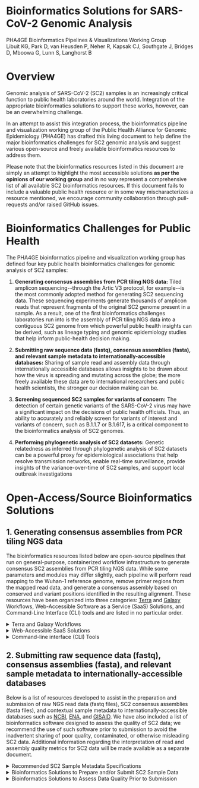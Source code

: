 # **Bioinformatics Solutions for SARS-CoV-2 Genomic Analysis**

PHA4GE Bioinformatics Pipelines &amp; Visualizations Working Group <br/>
Libuit KG, Park D, van Heusden P, Neher R, Kapsak CJ, Southgate J, Bridges D, Mboowa G, Lunn S, Langhorst B

# Overview

Genomic analysis of SARS-CoV-2 (SC2) samples is an increasingly critical function to public health laboratories around the world. Integration of the appropriate bioinformatics solutions to support these works, however, can be an overwhelming challenge.

 In an attempt to assist this integration process, the bioinformatics pipeline and visualization working group of the Public Health Alliance for Genomic Epidemiology (PHA4GE) has drafted this living document to help define the major bioinformatics challenges for SC2 genomic analysis and suggest various open-source and freely available bioinformatics resources to address them.

Please note that the bioinformatics resources listed in this document are simply an attempt to highlight the most accessible solutions **as per the opinions of our working group** and in no way represent a comprehensive list of all available SC2 bioinformatics resources. If this document fails to include a valuable public health resource or in some way mischaracterizes a resource mentioned, we encourage community collaboration through pull-requests and/or raised GitHub issues.

# Bioinformatics Challenges for Public Health

The PHA4GE bioinformatics pipeline and visualization working group has defined four key public health bioinformatics challenges for genomic analysis of SC2 samples:

1. **Generating consensus assemblies from PCR tiling NGS data:** Tiled amplicon sequencing--through the Artic V3 protocol, for example--is the most commonly adopted method for generating SC2 sequencing data. These sequencing experiments generate thousands of amplicon reads that represent fragments of the original SC2 genome present in a sample. As a result, one of the first bioinformatics challenges laboratories run into is the assembly of PCR tiling NGS data into a contiguous SC2 genome from which powerful public health insights can be derived, such as lineage typing and genomic epidemiology studies that help inform public-health decision making.

2. **Submitting raw sequence data (fastq), consensus assemblies (fasta), and relevant sample metadata to internationally-accessible databases:** Sharing of sample read and assembly data through internationally accessible databases allows insights to be drawn about how the virus is spreading and mutating across the globe; the more freely available these data are to international researchers and public health scientists, the stronger our decision making can be.

3. **Screening sequenced SC2 samples for variants of concern:** The detection of certain genetic variants of the SARS-CoV-2 virus may have a significant impact on the decisions of public health officials. Thus, an ability to accurately and reliably screen for variants of interest and variants of concern, such as B.1.1.7 or B.1.617, is a critical component to the bioinformatics analysis of SC2 genomes.

4. **Performing phylogenetic analysis of SC2 datasets:** Genetic relatedness as inferred through phylogenetic analysis of SC2 datasets can be a powerful proxy for epidemiological associations that help resolve transmission networks, enable real-time surveillance, provide insights of the variance-over-time of SC2 samples, and support local outbreak investigations

# Open-Access/Source Bioinformatics Solutions

## 1. Generating consensus assemblies from PCR tiling NGS data

The bioinformatics resources listed below are open-source pipelines that run on general-purpose, containerized workflow infrastructure to generate consensus SC2 assemblies from PCR tiling NGS data. While some parameters and modules may differ slightly, each pipeline will perform read mapping to the Wuhan-1 reference genome, remove primer regions from the mapped read data, and generate a consensus assembly based on conserved and variant positions identified in the resulting alignment. These resources have been organized into three categories: [Terra](app.terra.bio) and [Galaxy](https://galaxyproject.org/) Workflows, Web-Accessible Software as a Service (SaaS) Solutions, and Command-Line Interface (CLI) tools and are listed in no particular order.

<details>
 <summary>Terra and Galaxy Workflows</summary>

1. [Broad viral-ngs](https://dockstore.org/organizations/BroadInstitute/collections/pgs)
  - **Brief Description** : The viral-ngs workflow collection contains many tools for viral analysis. The consensus genome caller is called assemble\_refbased and should work for any low-diversity microbial genome and is appropriate for viruses stemming from a single point-source outbreak, such as SARS-CoV-2. Accepts Illumina paired, single, or mixed reads, as well as ONT reads. Accepts metagenomic or amplicon-based reads with primer trimming.
  - **Developed/supported by:** Broad Institute Viral Genomics 
  - **Documentation** : [Technical documentation (ReadTheDocs)](https://viral-ngs.readthedocs.io/en/latest/)
  - **User base:** [H3Africa](https://h3africa.org/index.php/consortium/genomic-characterization-and-surveillance-of-microbial-threats-in-west-africa/) West African sites ([RUN](http://acegid.org/), [KGH](https://vhfc.org/consortium/people/), [UCAD](https://www.ucad.sn/))
  - **Workflow language:** WDL
    - **Web/Cloud GUI Platforms:** Terra, DNAnexus,
    - **CLI Platforms:** Cromwell (local HPC, cloud), miniWDL
2. [Titan Workflows for Genomic Characterization](https://dockstore.org/organizations/Theiagen/collections/PublicHealthViralGenomics)
  - **Brief Description** : The Titan Series includes four separate WDL workflows (Titan\_Illumina\_PE, Titan\_Illumina\_SE, Titan\_ClearLabs, and Titan\_ONT) that process NGS read data from four different sequencing approaches: Illumina paired-end, Illumina single-end, Clear Labs, and Oxford Nanopore Technology (ONT)) to generate consensus assemblies, produce relevant quality-control metrics for both the input read data and the generated assembly, and assign samples with a lineage and clade designation using Pangolin and NextClade, respectively.
  - **Developed/supported by:** Theiagen Genomics
  - **Documentation:** [Technical documentation (ReadTheDocs)](https://public-health-viral-genomics-theiagen.readthedocs.io/en/latest/overview.html), [step-by-step protocols (Protocols.io)](https://www.protocols.io/file-manager/9EF18A27777511EBA1C60A58A9FEAC2A), and [video tutorials (YouTube Playlist)](https://www.youtube.com/watch?v=fy0Hm0lfIas&amp;list=PLU47xRg_MKJrtyoFwqGiywl7lQj6vq8Uz)
  - **User base:** US PHLs
  - **Workflow language:** WDL
    - **Web/Cloud GUI Platforms:** Terra\* (primary), DNAnexus,
    - **CLI Platforms:** Cromwell (local HPC, cloud), miniWDL
3. [COVID-19 Galaxy Workflows](https://covid19.galaxyproject.org/artic/)
  - **Brief Description** : Several Galaxy workflows for performing SC2 consensus genome assembly have been available including a Galaxy workflow for the analysis of Illumina paired-end sequenced ARTIC amplicon data and the SARS-CoV-2 RECoVERY pipeline hosted on the Galaxy instance ARIES; SARS-CoV-2 RECoVERY can generate SC2 consensus genomes from Illumina, Ion Torrent, and Nanopore read data.
  - **Developed/supported by:** usegalaxy.eu ([https://covid19.galaxyproject.org/artic/](https://covid19.galaxyproject.org/artic/))
  - **Documentation** : [https://covid19.galaxyproject.org/artic/](https://covid19.galaxyproject.org/artic/)
  - ARIES/Istituto Superiore di Sanità ([https://aries.iss.it/u/arnold-knijn/w/sars-cov-2recovery31](https://aries.iss.it/u/arnold-knijn/w/sars-cov-2recovery31))
  - **User base:** usegalaxy.\* (preprint in progress), ARIES ([https://www.biorxiv.org/content/10.1101/2021.01.16.425365v2](https://www.biorxiv.org/content/10.1101/2021.01.16.425365v2))
  - **Workflow language:** Galaxy
    - **Web/Cloud GUI Platforms:** GalaxyProject
</details>

<details>
 <summary>Web-Accessible SaaS Solutions</summary>
 
1. [IDSeq (CZ Biohub)](https://idseq.net/)
  - **Brief Description** : User-friendly software platform originally developed for metagenomics studies that has since been repurposed to include SC2 consensus assembly from Oxford Nanopore or paired-end Illumina data
  - **Developed/supported by:** [Chan Zuckerberg Initiative (CZI)](https://chanzuckerberg.com/) 
  - **User base:** CZ Biohub &amp; partners; access available on request to other users
  - **User-interface** : Web application on CZI-funded AWS
2. [EDGE COVID-19](https://edge-covid19.edgebioinformatics.org/)
  - **Brief Description** : EDGE COVID-19 is a derivative of the original EDGE Bioinformatics software (Li _et al._ 2017) that was developed to perform reference-based SC2 assemblies and quality assessment of Illumina or Nanopore read data.
  - **Developed/supported by:** Los Alamos National Laboratories
  - **User base:** LANL &amp; partners
  - **User-interface** : Web application on LANL hardware
</details>

<details>
 <summary>Command-line interface (CLI) Tools</summary>
 
 1. [SIGNAL (SARS-CoV-2 Illumina GeNome Assembly Line; CanCOGeN/OnCOV)](https://github.com/jaleezyy/covid-19-signal)
  - **Brief Description**: Quality control, assembly, and analysis snakemake workflow for Illumina-based viral amplicon sequencing. Includes de-hosting via competitive mapping, freebayes variant and consensus generation, lineage assignment, interactive HTML run summaries, and integration with the [ncov-tools](https://github.com/jts/ncov-tools/) QC workflow.
  - **Developed/supported by:** [CARD/McArthur Lab](https://mcarthurbioinformatics.ca), lead maintainers: Jalees Nasir & Finlay Maguire 
  - **Documentation** : [Technical Documentation (GitHub README)](https://github.com/jaleezyy/covid-19-signal)
  - **User base:** CA PHLs & academic partners
  - **User-interface** : CLI (Snakemake)
2. [ARTIC nCOV19 (ARTIC Network; Connor-lab)](https://github.com/connor-lab/ncov2019-artic-nf)
  - **Brief Description** : Configured conda environment that enables access to Oxford Nanopore or Illumina consensus sequence assemblers: Medaka (ONT), NanoPolish (ONT) or BWA (Illumina)
  - **Developed/supported by:** COG UK / ARTIC
  - **Documentation** : [Technical Documentation (GitHub README)](https://github.com/connor-lab/ncov2019-artic-nf/blob/master/README.md)
  - **User base:** COG UK
  - **Workflow language:** Nextflow
    - **CLI Platforms:** Nextflow cli client, Nextflow Tower (local HPC, cloud, etc)
3. [StaPH-B ToolKit](https://github.com/StaPH-B/staphb_toolkit)
  - **Brief Description** : Two StaPH-B workflows for performing SC2 consensus genome assembly have been available: Cecret, a pipeline developed for the analysis of single or paired-end Illumina reads. and Monroe, a workflow with various subcommands that perform consensus genome assembly from either Illumina or Nanopore read data.
  - **Developed/supported by:** StaPH-B
  - **Documentation** : [https://staph-b.github.io/staphb\_toolkit/](https://staph-b.github.io/staphb_toolkit/install/), [Python Package Index (PyPI)](https://pypi.org/project/staphb-toolkit/)
  - **User base:** US PHLs
  - **User-interface** : CLI (Python package)
 
</details>

## 2. Submitting raw sequence data (fastq), consensus assemblies (fasta), and relevant sample metadata to internationally-accessible databases

Below is a list of resources developed to assist in the preparation and submission of raw NGS read data (fastq files), SC2 consensus assemblies (fasta files), and contextual sample metadata to internationally-accessible databases such as [NCBI](https://www.ncbi.nlm.nih.gov/sars-cov-2/), [ENA](https://www.ebi.ac.uk/ena/browser/home), and [GISAID](https://www.gisaid.org/). We have also included a list of bioinformatics software designed to assess the quality of SC2 data; we recommend the use of such software prior to submission to avoid the inadvertent sharing of poor quality, contaminated, or otherwise misleading SC2 data. Additional information regarding the interpretation of read and assembly quality metrics for SC2 data will be made available as a separate document.

<details>
 <summary>Recommended SC2 Sample Metadata Specifications</summary>
 
- [PHA4GE Contextual Data Specifications](https://www.preprints.org/manuscript/202008.0220/v1)
  - **Database Target(s)**: GISAID, ENA, SRA, Genbank
  - **Brief Description** : A SARS-CoV-2 contextual data specification based on harmonisable, publicly available, community standards. The specification is implementable via a collection template, as well as an array of protocols and tools to support the harmonisation and submission of sequence data and contextual information to public repositories.
  - **Developed/supported by:** PHA4GE
  - **Documentation** : [Technical documentation (GitHub README)](https://github.com/pha4ge/SARS-CoV-2-Contextual-Data-Specification)
  - **User base:** Global public health community
 
</details>

<details>
 <summary>Bioinformatics Solutions to Prepare and/or Submit SC2 Sample Data</summary>
 
- [Broad viral-ngs](https://dockstore.org/organizations/BroadInstitute/collections/pgs) (described above)
  - **Database Target(s)**: SRA, GenBank, GISAID
  - **Brief Description** : The viral-ngs workflow collection contains workflows (sarscov2\_genbank, sarscov2\_sra\_to\_genbank, sarscov2\_illumina\_full) that prepare data for Genbank and GISAID submission (and SRA submission if starting from raw reads).
  - **Developed/supported by:** Broad Institute Viral Genomics
  - **Documentation** : [Technical documentation (ReadTheDocs)](https://viral-ngs.readthedocs.io/en/latest/)
  - **User base:** [H3Africa](https://h3africa.org/index.php/consortium/genomic-characterization-and-surveillance-of-microbial-threats-in-west-africa/) West African sites ([RUN](http://acegid.org/), [KGH](https://vhfc.org/consortium/people/), [UCAD](https://www.ucad.sn/))
  - **Workflow language:** WDL
    - **Web/Cloud GUI Platforms:** Terra, DNAnexus,
  - **CLI Platforms:** Cromwell (local HPC, cloud), miniWDL
- [Theiagen&#39;s Mercury Workflows](https://dockstore.org/organizations/Theiagen/collections/PublicHealthViralGenomics)
  - **Database Target(s)**: GenBank, GISAID (SRA submission prep in development)
  - **Brief Description** : The Mercury Series includes three separate WDL workflows (Mercury\_SE\_Prep, Mercury\_PE\_Prep, and Mercury\_Batch) that prepare SC2 consensus assemblies (fasta files) and contextual sample metadata sample for submission to GISAID and NCBI&#39;s GenBank database.
  - **Developed/supported by:** Theiagen Genomics
  - **Documentation:** [Technical documentation (ReadTheDocs)](https://public-health-viral-genomics-theiagen.readthedocs.io/en/latest/overview.html), [step-by-step protocols (Protocols.io)](https://www.protocols.io/file-manager/9EF18A27777511EBA1C60A58A9FEAC2A), and [video tutorials (YouTube Playlist)](https://www.youtube.com/watch?v=fy0Hm0lfIas&amp;list=PLU47xRg_MKJrtyoFwqGiywl7lQj6vq8Uz)
  - **User base:** US PHLs
  - **Workflow language:** WDL
    - **Web/Cloud GUI Platforms:** Terra\* (primary), DNAnexus,
    - **CLI Platforms:** Cromwell (local HPC, cloud), miniWDL
- [Galaxy ENA Submission Plugin](https://github.com/galaxyproject/tools-iuc/tree/master/tools/ena_upload)
  - **Database Target(s)**: ENA
  - **Brief Description** : Galaxy plugin for direct submission to the European Nucleotide Archive database
  - **Developed/supported by:** [Galaxy IUC (Intergalactic Utilities Commission)](https://galaxyproject.org/iuc/)
  - **Documentation**: [https://github.com/ELIXIR-Belgium/ena-upload-container](https://github.com/ELIXIR-Belgium/ena-upload-container)
  - **User base:** European PHLs
  - **Workflow language:** Galaxy
    - **Web/Cloud GUI Platforms:** GalaxyProject
 
</details>

<details>
 <summary>Bioinformatics Solutions to Assess Data Quality Prior to Submission</summary>
 
- [VADR - Viral Annotation DefineR](https://github.com/ncbi/vadr)
  - **Brief Description** : VADR is a suite of CLI tools for classifying and analyzing sequences homologous to a set of reference models of viral genomes or gene families. With regards to SC2, laboratories have utilized VADR to identify samples with potentially mis-assembled genomes that are likely to be rejected from an internationally-accessible database.
  - **Developed/supported by:** NCBI
  - **Documentation** : [Technical Documentation (GitHub Wiki)](https://github.com/ncbi/vadr/wiki/Coronavirus-annotation)
  - **User base:** NCBI GenBank & US PHLs
  - **Accessibility** : [Local install](https://github.com/ncbi/vadr/blob/master/documentation/install.md#top) or the [StaPH-B Docker Image](https://hub.docker.com/r/staphb/vadr/)
- [Broad viral-ngs](https://dockstore.org/organizations/BroadInstitute/collections/pgs) (Terra workflow described above; includes VADR)
- [Titan Workflows for Genomic Characterization](https://dockstore.org/organizations/Theiagen/collections/PublicHealthViralGenomics) (Terra workflow described above; includes VADR)
- [COVID-19 Galaxy Workflows](https://covid19.galaxyproject.org/artic/) (Galaxy resources described above)
- [IDSeq (CZ BioHub)](https://idseq.net/) (SaaS solution described above)
- [EDGE COVID-19](https://edge-covid19.edgebioinformatics.org/) (SaaS solution described above)
- [SIGNAL (SARS-CoV-2 Illumina GeNome Assembly Line; CanCOGeN)](https://github.com/jaleezyy/covid-19-signal) (CLI tool described above)
- [ARTIC nCOV19 (ARTIC Network; Connor-lab)](https://github.com/connor-lab/ncov2019-artic-nf) (CLI tool described above)
- [StaPH-B ToolKit](https://github.com/StaPH-B/staphb_toolkit) (CLI tool described above; VADR included in the Cecret workflow)
 
</details>

